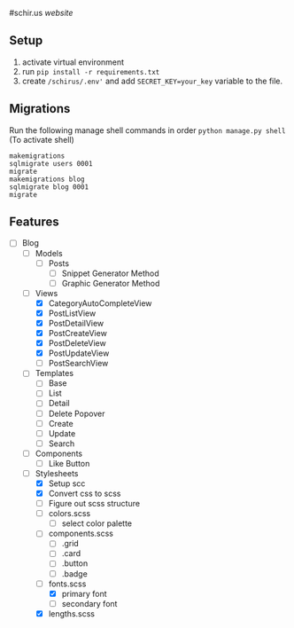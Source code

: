 #schir.us _website_

## Setup

1. activate virtual environment
2. run `pip install -r requirements.txt`
3. create `/schirus/.env'` and add `SECRET_KEY=your_key` variable to the file.

## Migrations
Run the following manage shell commands in order 
`python manage.py shell` (To activate shell)
```
makemigrations
sqlmigrate users 0001
migrate
makemigrations blog
sqlmigrate blog 0001
migrate
```

## Features
- [ ] Blog
    - [ ] Models
        - [ ] Posts
            - [ ] Snippet Generator Method
            - [ ] Graphic Generator Method
    - [ ] Views
        - [x] CategoryAutoCompleteView
        - [x] PostListView
        - [x] PostDetailView
        - [x] PostCreateView
        - [x] PostDeleteView
        - [x] PostUpdateView
        - [ ] PostSearchView
    - [ ] Templates
        - [ ] Base
        - [ ] List
        - [ ] Detail
        - [ ] Delete Popover
        - [ ] Create
        - [ ] Update
        - [ ] Search
    - [ ] Components
        - [ ] Like Button
    - [ ] Stylesheets
        - [x] Setup scc
        - [x] Convert css to scss
        - [ ] Figure out scss structure
        - [ ] colors.scss
            - [ ] select color palette
        - [ ] components.scss
            - [ ] .grid
            - [ ] .card
            - [ ] .button
            - [ ] .badge
        - [ ] fonts.scss
            - [x] primary font
            - [ ] secondary font
        - [x] lengths.scss